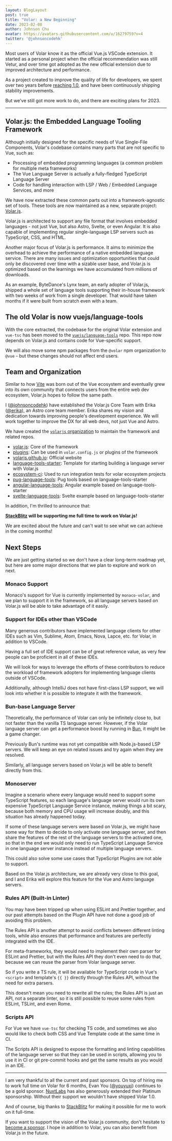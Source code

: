 ```yaml
---
layout: BlogLayout
post: true
title: "Volar: a New Beginning"
date: 2023-02-08
author: Johnson Chu
avatar: https://avatars.githubusercontent.com/u/16279759?v=4
twitter: '@johnsoncodehk'
---
```


Most users of Volar know it as the official Vue.js VSCode extension. It started as a personal project when the official recommendation was still Vetur, and over time got adopted as the new official extension due to improved architecture and performance.

As a project created to improve the quality of life for developers, we spent over two years before [reaching 1.0](https://blog.vuejs.org/posts/volar-1.0.html), and have been continuously shipping stability improvements.

But we've still got more work to do, and there are exciting plans for 2023.

---

## Volar.js: the Embedded Language Tooling Framework

Although initially designed for the specific needs of Vue Single-File Components, Volar's codebase contains many parts that are not specific to Vue, such as:

- Processing of embedded programming languages (a common problem for multiple meta frameworks)
- The Vue Language Server is actually a fully-fledged TypeScript Language Server
- Code for handling interaction with LSP / Web / Embedded Language Services, and more

We have now extracted these common parts out into a framework-agnostic set of tools. These tools are now maintained as a new, separate project: [Volar.js](https://volarjs.github.io/).

Volar.js is architected to support any file format that involves embedded languages - not just Vue, but also Astro, Svelte, or even Angular. It is also capable of implementing regular single-language LSP servers such as TypeScript, CSS, and HTML.

Another major focus of Volar.js is performance. It aims to minimize the overhead to achieve the performance of a native embedded language service. There are many issues and optimization opportunities that could only be discovered over time with a sizable user base, and Volar.js is optimized based on the learnings we have accumulated from millions of downloads.

As an example, ByteDance's Lynx team, an early adopter of Volar.js, shipped a whole set of language tools supporting their in-house framework with two weeks of work from a single developer. That would have taken months if it were built from scratch even with a team.

## The old Volar is now vuejs/language-tools

With the core extracted, the codebase for the original Volar extension and `vue-tsc` has been moved to the [`vuejs/language-tools`](https://github.com/vuejs/language-tools) repo. This repo now depends on Volar.js and contains code for Vue-specific support.

We will also move some npm packages from the `@volar` npm organization to `@vue` - but these changes should not affect end users.

## Team and Organization

Similar to how [Vite](https://vitejs.dev/) was born out of the Vue ecosystem and eventually grew into its own community that connects users from the entire web dev ecosystem, Volar.js hopes to follow the same path.

I ([@johnsoncodehk](https://github.com/johnsoncodehk)) have established the Volar.js Core Team with Erika ([@erika](https://elk.zone/mastodon.gamedevalliance.fr/@erika)), an Astro core team member. Erika shares my vision and dedication towards improving people's development experience. We will work together to improve the DX for all web devs, not just Vue and Astro.

We have created the [`volarjs` organization](https://github.com/volarjs) to maintain the framework and related repos.

- [volar.js](https://github.com/volarjs/volar.js): Core of the framework
- [plugins](https://github.com/volarjs/plugins): Can be used in `volar.config.js` or plugins of the framework
- [volarjs.github.io](https://volarjs.github.io/): Official website
- [language-tools-starter](https://github.com/volarjs/language-tools-starter): Template for starting building a language server with Volar.js
- [ecosystem-ci](https://github.com/volarjs/ecosystem-ci): Used to run integration tests for volar ecosystem projects
- [pug-language-tools](https://github.com/volarjs/pug-language-tools): Pug tools based on language-tools-starter
- [angular-language-tools](https://github.com/volarjs/angular-language-tools): Angular example based on language-tools-starter
- [svelte-language-tools](https://github.com/volarjs/svelte-language-tools): Svelte example based on language-tools-starter

In addition, I'm thrilled to announce that:

**[StackBlitz](https://stackblitz.com/) will be supporting me full time to work on Volar.js!**

We are excited about the future and can't wait to see what we can achieve in the coming months!

## Next Steps

We are just getting started so we don't have a clear long-term roadmap yet, but here are some major directions that we plan to explore and work on next.

### Monaco Support

Monaco's support for Vue is currently implemented by `monaco-volar`, and we plan to support it in the framework, so all language servers based on Volar.js will be able to take advantage of it easily.

### Support for IDEs other than VSCode

Many generous contributors have implemented language clients for other IDEs such as Vim, Sublime, Atom, Emacs, Nova, Lapce, etc. for Volar, in addition to VSCode.

Having a full set of IDE support can be of great reference value, as very few people can be proficient in all of these IDEs.

We will look for ways to leverage the efforts of these contributors to reduce the workload of framework adopters for implementing language clients outside of VSCode.

Additionally, although IntelliJ does not have first-class LSP support, we will look into whether it is possible to integrate it with the framework.

### Bun-base Language Server

Theoretically, the performance of Volar can only be infinitely close to, but not faster than the vanilla TS language server. However, if the Volar language server can get a performance boost by running in [Bun](https://bun.sh/), it might be a game changer.

Previously Bun's runtime was not yet compatible with Node.js-based LSP servers. We will keep an eye on related issues and try again when they are resolved.

Similarly, all language servers based on Volar.js will be able to benefit directly from this.

### Monoserver

Imagine a scenario where every language would need to support some TypeScript features, so each language's language server would run its own expensive TypeScript Language Service instance, making things a bit scary, because both memory and CPU usage will increase doubly, and this situation has already happened today.

If some of these language servers were based on Volar.js, we might have some way for them to decide to only activate one language server, and then share the features of the rest of the language servers to the activated one, so that in the end we would only need to run TypeScript Language Service in one language server instance instead of multiple language servers.

This could also solve some use cases that TypeScript Plugins are not able to support.

Based on the Volar.js architecture, we are already very close to this goal, and I and Erika will explore this feature for the Vue and Astro language servers.

### Rules API (Built-in Linter)

You may have been tripped up when using ESLint and Prettier together, and our past attempts based on the Plugin API have not done a good job of avoiding this problem.

The Rules API is another attempt to avoid conflicts between different linting tools, while also ensures that performance and features are perfectly integrated with the IDE.

For meta-frameworks, they would need to implement their own parser for ESLint and Prettier, but with the Rules API they don't even need to do that, because we can reuse the parser from Volar language server.

So if you write a TS rule, it will be available for TypeScript code in Vue's `<script>` and template's `{{ }}` directly through the Rules API, without the need for extra parsers.

This doesn't mean you need to rewrite all the rules; the Rules API is just an API, not a separate linter, so it is still possible to reuse some rules from ESLint, TSLint, and even Rome.

### Scripts API

For Vue we have `vue-tsc` for checking TS code, and sometimes we also would like to check both CSS and Vue Template code at the same time in CI.

The Scripts API is designed to expose the formatting and linting capabilities of the language server so that they can be used in scripts, allowing you to use it in CI or git pre-commit hooks and get the same results as you would in an IDE.

---

I am very thankful to all the current and past sponsors. On top of hiring me to work full time on Volar for 6 months, Evan You ([@youyuxi](https://twitter.com/youyuxi)) continues to be a gold sponsor. [NuxtLabs](https://nuxtlabs.com/) has also generously extended their Platinum sponsorship. Without their support we wouldn't have shipped Volar 1.0.

And of course, big thanks to [StackBlitz](https://stackblitz.com/) for making it possible for me to work on it full-time.

If you want to support the vision of the Volar.js community, don't hesitate to [become a sponsor](https://github.com/sponsors/johnsoncodehk). I hope in addition to Volar, you can also benefit from Volar.js in the future.
